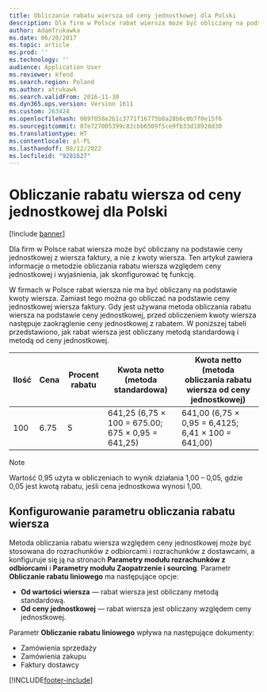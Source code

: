 ```yaml
---
title: Obliczanie rabatu wiersza od ceny jednostkowej dla Polski
description: Dla firm w Polsce rabat wiersza może być obliczany na podstawie ceny jednostkowej z wiersza faktury, a nie z kwoty wiersza. Ten artykuł zawiera informacje o metodzie obliczania rabatu wiersza względem ceny jednostkowej i wyjaśnienia, jak skonfigurować tę funkcję.
author: AdamTrukawka
ms.date: 06/20/2017
ms.topic: article
ms.prod: ''
ms.technology: ''
audience: Application User
ms.reviewer: kfend
ms.search.region: Poland
ms.author: atrukawk
ms.search.validFrom: 2016-11-30
ms.dyn365.ops.version: Version 1611
ms.custom: 263424
ms.openlocfilehash: 089f058e2b1c3771f16775b8a28b6c0b7f0e15f6
ms.sourcegitcommit: 87e727005399c82cbb6509f5ce9fb33d18928d30
ms.translationtype: HT
ms.contentlocale: pl-PL
ms.lasthandoff: 08/12/2022
ms.locfileid: "9281627"
---
```

# <a name="line-discount-calculation-from-the-unit-price-for-poland"></a>Obliczanie rabatu wiersza od ceny jednostkowej dla Polski

[!include [banner](../includes/banner.md)]

Dla firm w Polsce rabat wiersza może być obliczany na podstawie ceny jednostkowej z wiersza faktury, a nie z kwoty wiersza. Ten artykuł zawiera informacje o metodzie obliczania rabatu wiersza względem ceny jednostkowej i wyjaśnienia, jak skonfigurować tę funkcję.

W firmach w Polsce rabat wiersza nie ma być obliczany na podstawie kwoty wiersza. Zamiast tego można go obliczać na podstawie ceny jednostkowej wiersza faktury. Gdy jest używana metoda obliczania rabatu wiersza na podstawie ceny jednostkowej, przed obliczeniem kwoty wiersza następuje zaokrąglenie ceny jednostkowej z rabatem. W poniższej tabeli przedstawiono, jak rabat wiersza jest obliczany metodą standardową i metodą od ceny jednostkowej.

|Ilość|Cena|Procent rabatu|Kwota netto (metoda standardowa)|Kwota netto (metoda obliczania rabatu wiersza od ceny jednostkowej)|
|--------|-----|-------------------|---------------|------------------------------------------------|
|100     |6.75 |5                  |641,25 (6,75 × 100 = 675.00; 675 × 0,95 = 641,25)|641,00 (6,75 × 0,95 = 6,4125; 6,41 × 100 = 641,00)|

> [!NOTE]
> Wartość 0,95 użyta w obliczeniach to wynik działania 1,00 – 0,05, gdzie 0,05 jest kwotą rabatu, jeśli cena jednostkowa wynosi 1,00.

## <a name="set-up-the-calculation-of-line-discount-parameter"></a>Konfigurowanie parametru obliczania rabatu wiersza
Metoda obliczania rabatu wiersza względem ceny jednostkowej może być stosowana do rozrachunków z odbiorcami i rozrachunków z dostawcami, a konfiguruje się ją na stronach **Parametry modułu rozrachunków z odbiorcami** i **Parametry modułu Zaopatrzenie i sourcing**. Parametr **Obliczanie rabatu liniowego** ma następujące opcje:

-   **Od wartości wiersza** — rabat wiersza jest obliczany metodą standardową.
-   **Od ceny jednostkowej** — rabat wiersza jest obliczany względem ceny jednostkowej.

Parametr **Obliczanie rabatu liniowego** wpływa na następujące dokumenty:

-   Zamówienia sprzedaży
-   Zamówienia zakupu
-   Faktury dostawcy






[!INCLUDE[footer-include](../../includes/footer-banner.md)]
